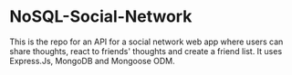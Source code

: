 # NoSQL-Social-Network
This is the repo for an API for a social network web app where users can share thoughts, react to friends' thoughts and create a friend list. It uses Express.Js, MongoDB and Mongoose ODM.
